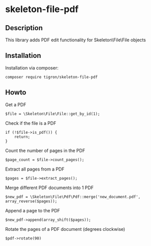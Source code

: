 # skeleton-file-pdf

## Description

This library adds PDF edit functionality for Skeleton\File\File objects

## Installation

Installation via composer:

    composer require tigron/skeleton-file-pdf

## Howto


Get a PDF

	$file = \Skeleton\File\File::get_by_id(1);

Check if the file is a PDF

	if (!$file->is_pdf()) {
		return;
	}

Count the number of pages in the PDF

	$page_count = $file->count_pages();

Extract all pages from a PDF

	$pages = $file->extract_pages();

Merge different PDF documents into 1 PDF

	$new_pdf = \Skeleton\File\Pdf\Pdf::merge('new_document.pdf', array_reverse($pages));

Append a page to the PDF

	$new_pdf->append(array_shift($pages));

Rotate the pages of a PDF document (degrees clockwise)

	$pdf->rotate(90)
